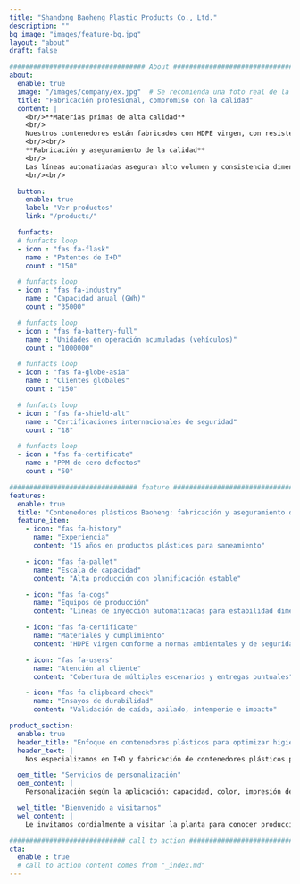 ```yaml
---
title: "Shandong Baoheng Plastic Products Co., Ltd."
description: ""
bg_image: "images/feature-bg.jpg"
layout: "about"
draft: false

################################## About #####################################
about: 
  enable: true
  image: "/images/company/ex.jpg"  # Se recomienda una foto real de la línea de producción/zona limpia
  title: "Fabricación profesional, compromiso con la calidad"
  content: |
    <br/>**Materias primas de alta calidad**
    <br/>
    Nuestros contenedores están fabricados con HDPE virgen, con resistencia a impactos, corrosión y clima. Los materiales son trazables y cumplen pruebas de seguridad y medio ambiente, garantizando fiabilidad a largo plazo en saneamiento urbano, propiedades residenciales y entornos industriales.
    <br/><br/>
    **Fabricación y aseguramiento de la calidad**
    <br/>
    Las líneas automatizadas aseguran alto volumen y consistencia dimensional. Los productos finales se someten a ensayos de caída, intemperie e impacto para asegurar durabilidad en exteriores, brindando soporte fiable a las operaciones de limpieza y protección ambiental.
    <br/><br/>

  button:
    enable: true
    label: "Ver productos"
    link: "/products/"

  funfacts:
  # funfacts loop
  - icon : "fas fa-flask"
    name : "Patentes de I+D"
    count : "150"

  # funfacts loop
  - icon : "fas fa-industry"
    name : "Capacidad anual (GWh)"
    count : "35000"

  # funfacts loop
  - icon : "fas fa-battery-full"
    name : "Unidades en operación acumuladas (vehículos)"
    count : "1000000"

  # funfacts loop
  - icon : "fas fa-globe-asia"
    name : "Clientes globales"
    count : "150"

  # funfacts loop
  - icon : "fas fa-shield-alt"
    name : "Certificaciones internacionales de seguridad"
    count : "18"

  # funfacts loop
  - icon : "fas fa-certificate"
    name : "PPM de cero defectos"
    count : "50"

################################ feature #####################################
features:
  enable: true
  title: "Contenedores plásticos Baoheng: fabricación y aseguramiento de calidad"
  feature_item:
    - icon: "fas fa-history"
      name: "Experiencia"
      content: "15 años en productos plásticos para saneamiento"

    - icon: "fas fa-pallet"
      name: "Escala de capacidad"
      content: "Alta producción con planificación estable"

    - icon: "fas fa-cogs"
      name: "Equipos de producción"
      content: "Líneas de inyección automatizadas para estabilidad dimensional y eficiencia"

    - icon: "fas fa-certificate"
      name: "Materiales y cumplimiento"
      content: "HDPE virgen conforme a normas ambientales y de seguridad"

    - icon: "fas fa-users"
      name: "Atención al cliente"
      content: "Cobertura de múltiples escenarios y entregas puntuales"

    - icon: "fas fa-clipboard-check"
      name: "Ensayos de durabilidad"
      content: "Validación de caída, apilado, intemperie e impacto"

product_section: 
  enable: true
  header_title: "Enfoque en contenedores plásticos para optimizar higiene y gestión de residuos"
  header_text: |
    Nos especializamos en I+D y fabricación de contenedores plásticos para saneamiento urbano, residencias, instalaciones públicas y parques industriales. El HDPE virgen garantiza resistencia climática, a impactos y fiabilidad a largo plazo.

  oem_title: "Servicios de personalización"
  oem_content: |
    Personalización según la aplicación: capacidad, color, impresión de logo, diseño de tapa y opciones de refuerzo.

  wel_title: "Bienvenido a visitarnos"
  wel_content: |
    Le invitamos cordialmente a visitar la planta para conocer producción, almacén y envíos, y acordar configuraciones y planes de entrega in situ.

############################# call to action #################################
cta:
  enable : true
  # call to action content comes from "_index.md"
---
```

